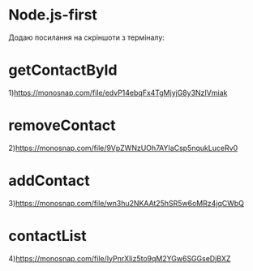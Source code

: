 # Node.js-first

Додаю посилання на скріншоти з терміналу:

# getContactById

1)https://monosnap.com/file/edvP14ebqFx4TgMjyjG8y3NzIVmiak

# removeContact

2)https://monosnap.com/file/9VpZWNzUOh7AYIaCsp5nqukLuceRv0

# addContact

3)https://monosnap.com/file/wn3hu2NKAAt25hSR5w6oMRz4jqCWbQ

# contactList

4)https://monosnap.com/file/IyPnrXIiz5to9qM2YGw6SGGseDjBXZ
